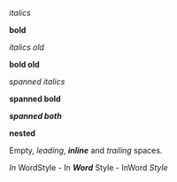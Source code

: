 *italics*

**bold**

*italics old*

**bold old**

*spanned italics*

**spanned bold**

***spanned both***

**nested**

Empty, *leading*, ***inline*** and  *trailing* spaces.

 *In* WordStyle - In ***Word*** Style - InWord *Style* 